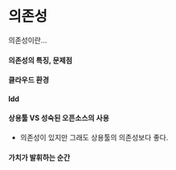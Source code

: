 # 의존성
의존성이란...

#### 의존성의 특징, 문제점

#### 클라우드 환경

#### ldd

#### 상용툴 VS 성숙된 오픈소스의 사용
- 의존성이 있지만 그래도 상용툴의 의존성보다 좋다.

#### 가치가 발휘하는 순간